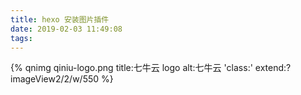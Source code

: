 ```yaml
---
title: hexo 安装图片插件
date: 2019-02-03 11:49:08
tags:
---
```

{% qnimg qiniu-logo.png title:七牛云 logo alt:七牛云 'class:' extend:?imageView2/2/w/550 %}
